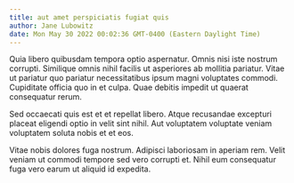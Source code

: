 ```yaml
---
title: aut amet perspiciatis fugiat quis
author: Jane Lubowitz
date: Mon May 30 2022 00:02:36 GMT-0400 (Eastern Daylight Time)
---
```

Quia libero quibusdam tempora optio aspernatur. Omnis nisi iste nostrum corrupti. Similique omnis nihil facilis ut asperiores ab mollitia pariatur. Vitae ut pariatur quo pariatur necessitatibus ipsum magni voluptates commodi. Cupiditate officia quo in et culpa. Quae debitis impedit ut quaerat consequatur rerum.

 Sed occaecati quis est et et repellat libero. Atque recusandae excepturi placeat eligendi optio in velit sint nihil. Aut voluptatem voluptate veniam voluptatem soluta nobis et et eos.

 Vitae nobis dolores fuga nostrum. Adipisci laboriosam in aperiam rem. Velit veniam ut commodi tempore sed vero corrupti et. Nihil eum consequatur fuga vero earum ut aliquid id expedita.